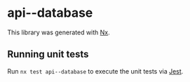 # api--database

This library was generated with [Nx](https://nx.dev).

## Running unit tests

Run `nx test api--database` to execute the unit tests via [Jest](https://jestjs.io).
